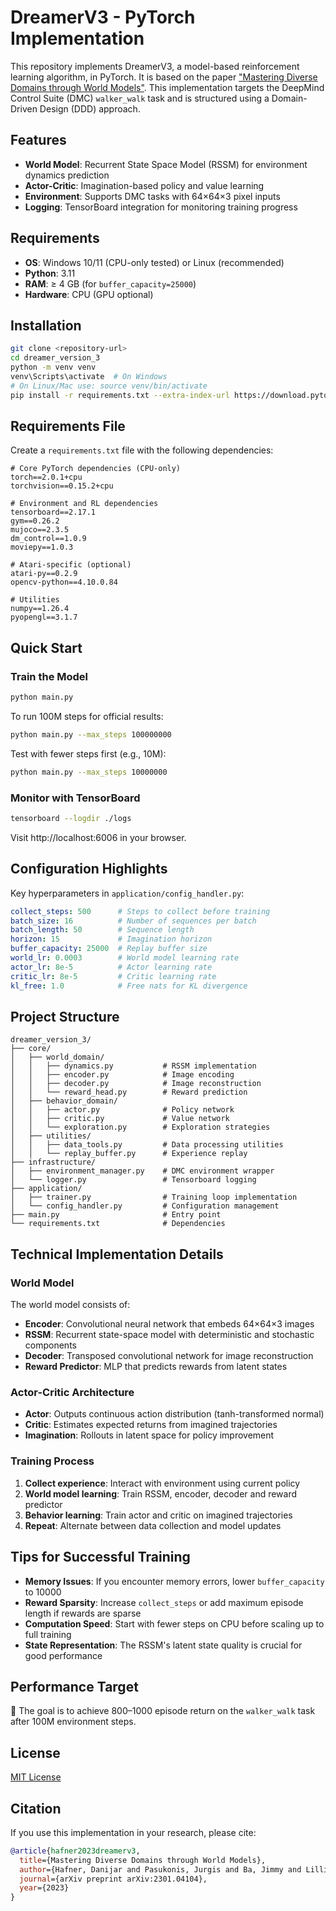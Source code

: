 # DreamerV3 - PyTorch Implementation

This repository implements DreamerV3, a model-based reinforcement learning algorithm, in PyTorch. It is based on the paper ["Mastering Diverse Domains through World Models"](https://arxiv.org/abs/2301.04104). This implementation targets the DeepMind Control Suite (DMC) `walker_walk` task and is structured using a Domain-Driven Design (DDD) approach.

## Features

- **World Model**: Recurrent State Space Model (RSSM) for environment dynamics prediction
- **Actor-Critic**: Imagination-based policy and value learning
- **Environment**: Supports DMC tasks with 64×64×3 pixel inputs
- **Logging**: TensorBoard integration for monitoring training progress

## Requirements

- **OS**: Windows 10/11 (CPU-only tested) or Linux (recommended)
- **Python**: 3.11
- **RAM**: ≥ 4 GB (for `buffer_capacity=25000`)
- **Hardware**: CPU (GPU optional)

## Installation

```bash
git clone <repository-url>
cd dreamer_version_3
python -m venv venv
venv\Scripts\activate  # On Windows
# On Linux/Mac use: source venv/bin/activate
pip install -r requirements.txt --extra-index-url https://download.pytorch.org/whl/cpu
```

## Requirements File

Create a `requirements.txt` file with the following dependencies:

```
# Core PyTorch dependencies (CPU-only)
torch==2.0.1+cpu
torchvision==0.15.2+cpu

# Environment and RL dependencies
tensorboard==2.17.1
gym==0.26.2
mujoco==2.3.5
dm_control==1.0.9
moviepy==1.0.3

# Atari-specific (optional)
atari-py==0.2.9
opencv-python==4.10.0.84

# Utilities
numpy==1.26.4
pyopengl==3.1.7
```

## Quick Start

### Train the Model

```bash
python main.py
```

To run 100M steps for official results:

```bash
python main.py --max_steps 100000000
```

Test with fewer steps first (e.g., 10M):

```bash
python main.py --max_steps 10000000
```

### Monitor with TensorBoard

```bash
tensorboard --logdir ./logs
```

Visit http://localhost:6006 in your browser.

## Configuration Highlights

Key hyperparameters in `application/config_handler.py`:

```yaml
collect_steps: 500      # Steps to collect before training
batch_size: 16          # Number of sequences per batch
batch_length: 50        # Sequence length
horizon: 15             # Imagination horizon
buffer_capacity: 25000  # Replay buffer size
world_lr: 0.0003        # World model learning rate
actor_lr: 8e-5          # Actor learning rate
critic_lr: 8e-5         # Critic learning rate
kl_free: 1.0            # Free nats for KL divergence
```

## Project Structure

```
dreamer_version_3/
├── core/
│   ├── world_domain/
│   │   ├── dynamics.py           # RSSM implementation
│   │   ├── encoder.py            # Image encoding
│   │   ├── decoder.py            # Image reconstruction
│   │   └── reward_head.py        # Reward prediction
│   ├── behavior_domain/
│   │   ├── actor.py              # Policy network
│   │   ├── critic.py             # Value network
│   │   └── exploration.py        # Exploration strategies
│   ├── utilities/
│   │   ├── data_tools.py         # Data processing utilities
│   │   └── replay_buffer.py      # Experience replay
├── infrastructure/
│   ├── environment_manager.py    # DMC environment wrapper
│   └── logger.py                 # Tensorboard logging
├── application/
│   ├── trainer.py                # Training loop implementation
│   └── config_handler.py         # Configuration management
├── main.py                       # Entry point
└── requirements.txt              # Dependencies
```

## Technical Implementation Details

### World Model

The world model consists of:

- **Encoder**: Convolutional neural network that embeds 64×64×3 images
- **RSSM**: Recurrent state-space model with deterministic and stochastic components
- **Decoder**: Transposed convolutional network for image reconstruction
- **Reward Predictor**: MLP that predicts rewards from latent states

### Actor-Critic Architecture

- **Actor**: Outputs continuous action distribution (tanh-transformed normal)
- **Critic**: Estimates expected returns from imagined trajectories
- **Imagination**: Rollouts in latent space for policy improvement

### Training Process

1. **Collect experience**: Interact with environment using current policy
2. **World model learning**: Train RSSM, encoder, decoder and reward predictor
3. **Behavior learning**: Train actor and critic on imagined trajectories
4. **Repeat**: Alternate between data collection and model updates

## Tips for Successful Training

- **Memory Issues**: If you encounter memory errors, lower `buffer_capacity` to 10000
- **Reward Sparsity**: Increase `collect_steps` or add maximum episode length if rewards are sparse
- **Computation Speed**: Start with fewer steps on CPU before scaling up to full training
- **State Representation**: The RSSM's latent state quality is crucial for good performance

## Performance Target

🎯 The goal is to achieve 800–1000 episode return on the `walker_walk` task after 100M environment steps.

## License

[MIT License](LICENSE)

## Citation

If you use this implementation in your research, please cite:

```bibtex
@article{hafner2023dreamerv3,
  title={Mastering Diverse Domains through World Models},
  author={Hafner, Danijar and Pasukonis, Jurgis and Ba, Jimmy and Lillicrap, Timothy},
  journal={arXiv preprint arXiv:2301.04104},
  year={2023}
}
```